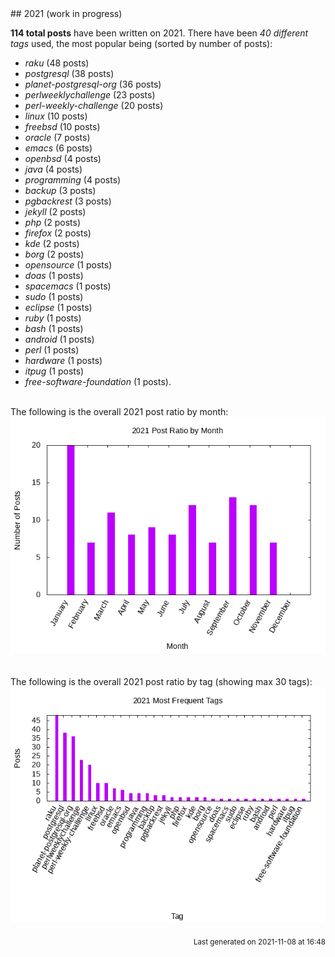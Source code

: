 <a name="2021" />
## 2021 (work in progress)

**114 total posts** have been written on 2021.
There have been *40 different tags* used, the most
popular being (sorted by number of posts):
 
- *raku* (48 posts)  
- *postgresql* (38 posts)  
- *planet-postgresql-org* (36 posts)  
- *perlweeklychallenge* (23 posts)  
- *perl-weekly-challenge* (20 posts)  
- *linux* (10 posts)  
- *freebsd* (10 posts)  
- *oracle* (7 posts)  
- *emacs* (6 posts)  
- *openbsd* (4 posts)  
- *java* (4 posts)  
- *programming* (4 posts)  
- *backup* (3 posts)  
- *pgbackrest* (3 posts)  
- *jekyll* (2 posts)  
- *php* (2 posts)  
- *firefox* (2 posts)  
- *kde* (2 posts)  
- *borg* (2 posts)  
- *opensource* (1 posts)  
- *doas* (1 posts)  
- *spacemacs* (1 posts)  
- *sudo* (1 posts)  
- *eclipse* (1 posts)  
- *ruby* (1 posts)  
- *bash* (1 posts)  
- *android* (1 posts)  
- *perl* (1 posts)  
- *hardware* (1 posts)  
- *itpug* (1 posts)  
- *free-software-foundation* (1 posts).<br/>
<br/>
The following is the overall 2021 post ratio by month:
<br/>
    <center>
      <img src="/images/stats/2021-months.png" alt="2021 post ratio per month" />
    </center>
<br/>

<br/>
The following is the overall 2021 post ratio by tag (showing max 30 tags):
<br/>
  <center>
    <img src="/images/stats/2021-tags.png" alt="2021 post ratio per tag" />
  </center>
<br/>

<div align="right">
<small>
Last generated on 2021-11-08 at 16:48
</small>
</div>

<br/>
